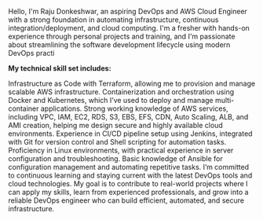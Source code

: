 Hello, I'm Raju Donkeshwar, an aspiring DevOps and AWS Cloud Engineer with a strong foundation in automating infrastructure, continuous integration/deployment, 
and cloud computing. I'm a fresher with hands-on experience through personal projects and training, and I'm passionate about streamlining the software development 
lifecycle using modern DevOps practi

**My technical skill set includes:**

Infrastructure as Code with Terraform, allowing me to provision and manage scalable AWS infrastructure.
Containerization and orchestration using Docker and Kubernetes, which I’ve used to deploy and manage multi-container applications.
Strong working knowledge of AWS services, including VPC, IAM, EC2, RDS, S3, EBS, EFS, CDN, Auto Scaling, ALB, and AMI creation, 
helping me design secure and highly available cloud environments.
Experience in CI/CD pipeline setup using Jenkins, integrated with Git for version control and Shell scripting for automation tasks.
Proficiency in Linux environments, with practical experience in server configuration and troubleshooting.
Basic knowledge of Ansible for configuration management and automating repetitive tasks.
I’m committed to continuous learning and staying current with the latest DevOps tools and cloud technologies. 
My goal is to contribute to real-world projects where I can apply my skills, learn from experienced professionals, 
and grow into a reliable DevOps engineer who can build efficient, automated, and secure infrastructure.
